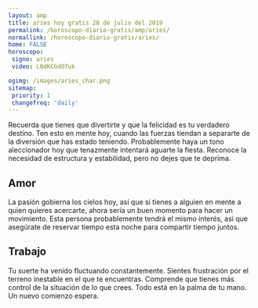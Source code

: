 ```yaml
---
layout: amp
title: aries hoy gratis 28 de julio del 2019 
permalink: /horoscopo-diario-gratis/amp/aries/
normallink: /horoscopo-diario-gratis/aries/
home: FALSE
horoscopo:
 signo: aries
 video: L0dKCGdO7uk

ogimg: /images/aries_char.png
sitemap:
 priority: 1
 changefreq: 'daily'
---
```



Recuerda que tienes que divertirte y que la felicidad es tu verdadero destino. Ten esto en mente hoy, cuando las fuerzas tiendan a separarte de la diversión que has estado teniendo. Probablemente haya un tono aleccionador hoy que tenazmente intentará aguarte la fiesta. Reconoce la necesidad de estructura y estabilidad, pero no dejes que te deprima.

## Amor

La pasión gobierna los cielos hoy, así que si tienes a alguien en mente a quien quieres acercarte, ahora sería un buen momento para hacer un movimiento. Esta persona probablemente tendrá el mismo interés, así que asegúrate de reservar tiempo esta noche para compartir tiempo juntos.

## Trabajo

Tu suerte ha venido fluctuando constantemente. Sientes frustración por el terreno inestable en el que te encuentras. Comprende que tienes más control de la situación de lo que crees. Todo está en la palma de tu mano. Un nuevo comienzo espera.